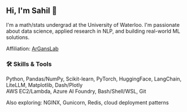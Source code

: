 ## Hi, I'm Sahil 👋

I'm a math/stats undergrad at the University of Waterloo. I'm passionate about data science, applied research in NLP, and building real-world ML solutions.

Affiliation: [ArGansLab](https://www.arganslab.com/)

### 🛠️ Skills & Tools

Python, Pandas/NumPy, Scikit-learn, PyTorch, HuggingFace, LangChain, LiteLLM, Matplotlib, Dash/Plotly <br>
AWS EC2/Lambda, Azure AI Foundry, Bash/Shell/WSL, Git

Also exploring: NGINX, Gunicorn, Redis, cloud deployment patterns


